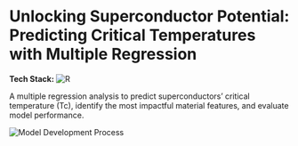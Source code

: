 # Unlocking Superconductor Potential: Predicting Critical Temperatures with Multiple Regression

**Tech Stack:** ![R](https://img.shields.io/badge/R-276DC3?logo=r&logoColor=white)

A multiple regression analysis to predict superconductors’ critical temperature (Tc), identify the most impactful material features, and evaluate model performance.

![Model Development Process](https://github.com/yildiramdsa/unlocking_superconductor_potential_predicting_critical_temperatures_with_multiple_regression/blob/main/images/our_model_development_process.png)  
